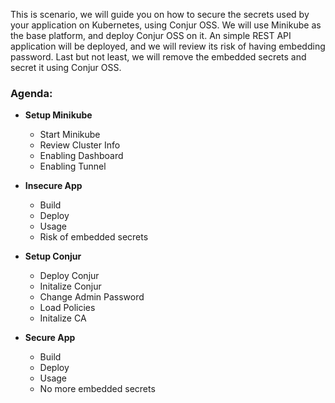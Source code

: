 This is scenario, we will guide you on how to secure the secrets used by your application on Kubernetes, using Conjur OSS.
We will use Minikube as the base platform, and deploy Conjur OSS on it.
An simple REST API application will be deployed, and we will review its risk of having embedding password.
Last but not least, we will remove the embedded secrets and secret it using Conjur OSS.

### Agenda:
- **Setup Minikube**
  - Start Minikube
  - Review Cluster Info
  - Enabling Dashboard
  - Enabling Tunnel  
  
- **Insecure App**
  - Build 
  - Deploy
  - Usage
  - Risk of embedded secrets

- **Setup Conjur**
  - Deploy Conjur
  - Initalize Conjur
  - Change Admin Password
  - Load Policies
  - Initalize CA

- **Secure App**
  - Build
  - Deploy
  - Usage
  - No more embedded secrets
